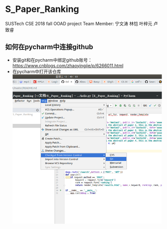 # S_Paper_Ranking
SUSTech CSE 2018 fall OOAD project
Team Member: 宁文涛 林恺 叶梓元 卢致睿
## 如何在pycharm中连接github

* 安装git和在pycharm中绑定github账号：https://www.cnblogs.com/zhaoyingjie/p/6266011.html
* 在pycharm中打开该仓库 ![help](https://github.com/OOADOO-team/S_Paper_Ranking/blob/master/static/img/help.png)
